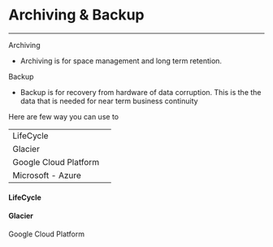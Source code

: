 # Archiving & Backup

---

Archiving

* Archiving is for space management and long term retention.

Backup

* Backup is for recovery from hardware of data corruption. This is the the data that is needed for near term business continuity 

Here are few way you can use to 

|  |  |
| :--- | :--- |
| LifeCycle |  |
| Glacier |  |
| Google Cloud Platform |  |
| Microsoft - Azure |  |

#### LifeCycle 





#### Glacier 



Google Cloud Platform





